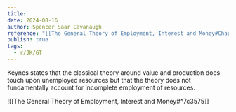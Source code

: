 ```yaml
---
title: 
date: 2024-08-16
author: Spencer Saar Cavanaugh
reference: "[[The General Theory of Employment, Interest and Money#Chapter 2, Section I]]"
publish: true
tags:
  - r/JK/GT
---
```


Keynes states that the classical theory around value and production does touch upon unemployed resources but that the theory does not fundamentally account for incomplete employment of resources.


![[The General Theory of Employment, Interest and Money#^7c3575]]